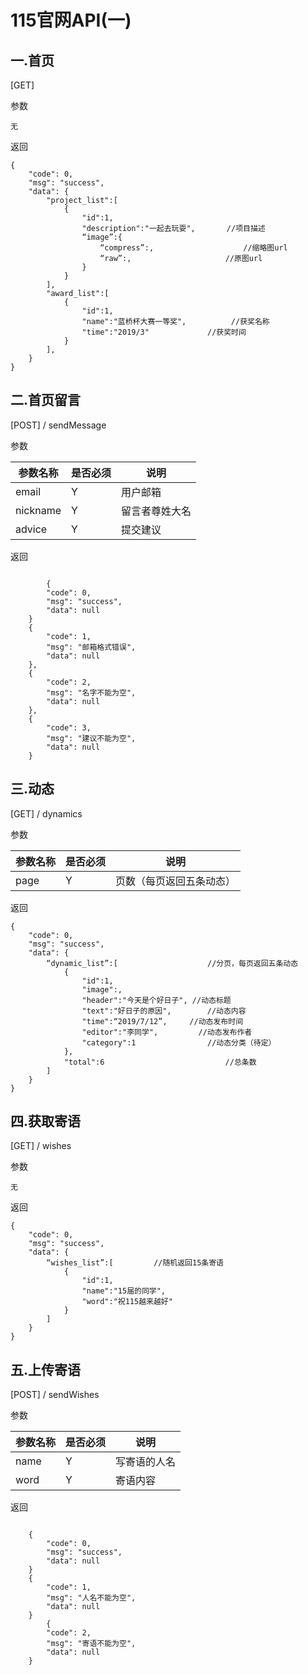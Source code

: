 # 115官网API(一)

## 一.首页

[GET]

参数

~~~ 
无
~~~

返回

~~~ 
{
    "code": 0,
    "msg": "success",
    "data": {
    	"project_list":[
    		{
    			"id":1,
    			"description":"一起去玩耍",		 //项目描述
    			“image”:{
    				“compress”:,					//缩略图url
    				“raw”:,						//原图url
    			}
    		}
    	],
    	"award_list":[
    		{
    			"id":1,
    			"name":"蓝桥杯大赛一等奖",       	//获奖名称
    			"time":"2019/3"			    //获奖时间
    		}
    	],
    }
}
~~~



## 二.首页留言

[POST] / sendMessage

参数

| 参数名称 | 是否必须 | 说明           |
| -------- | -------- | -------------- |
| email    | Y        | 用户邮箱       |
| nickname | Y        | 留言者尊姓大名 |
| advice   | Y        | 提交建议       |

返回

~~~ 

		{
        "code": 0,
        "msg": "success",
        "data": null
    }
    {
        "code": 1,
        "msg": "邮箱格式错误",
        "data": null
    },
    {
        "code": 2,
        "msg": "名字不能为空",
        "data": null
    },
    {
        "code": 3,
        "msg": "建议不能为空",
        "data": null
    }

~~~



## 三.动态

[GET] / dynamics

参数

| 参数名称 | 是否必须 | 说明                     |
| -------- | -------- | ------------------------ |
| page     | Y        | 页数（每页返回五条动态） |

返回

~~~ 
{
    "code": 0,
    "msg": "success",
    "data": {
    	“dynamic_list”:[					//分页，每页返回五条动态
    		{
    			"id":1,
    			"image":,
    			"header":"今天是个好日子",	//动态标题
    			"text":"好日子的原因",		//动态内容
    			"time":“2019/7/12”,		//动态发布时间
    			"editor":"李同学",			//动态发布作者
    			"category":1				//动态分类（待定）
    		},
    		"total":6							//总条数
    	]
    }
}
~~~



## 四.获取寄语

[GET] / wishes

参数

~~~ 
无
~~~

返回

~~~ 
{
    "code": 0,
    "msg": "success",
    "data": {
    	“wishes_list”:[			//随机返回15条寄语
    		{
    			"id":1,
    			"name":"15届的同学",
    			"word":"祝115越来越好"
    		}
    	]
    }
}
~~~



## 五.上传寄语

[POST] / sendWishes

参数

| 参数名称 | 是否必须 | 说明         |
| -------- | -------- | ------------ |
| name     | Y        | 写寄语的人名 |
| word     | Y        | 寄语内容     |

返回

~~~ 

    {
        "code": 0,
        "msg": "success",
        "data": null
    }
    {
        "code": 1,
        "msg": "人名不能为空",
        "data": null
    }
		{
        "code": 2,
        "msg": "寄语不能为空",
        "data": null
    }

~~~

